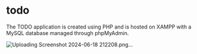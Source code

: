 # todo
The TODO application is created using PHP and is hosted on XAMPP with a MySQL database managed through phpMyAdmin.


![Uploading Screenshot 2024-06-18 212208.png…]()

